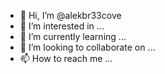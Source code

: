 - 👋 Hi, I’m @alekbr33cove
- 👀 I’m interested in ...
- 🌱 I’m currently learning ...
- 💞️ I’m looking to collaborate on ...
- 📫 How to reach me ...

<!---
alekbr33cove/alekbr33cove is a ✨ special ✨ repository because its `README.md` (this file) appears on your GitHub profile.
You can click the Preview link to take a look at your changes.
--->
